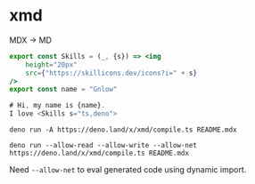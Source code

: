 # xmd
MDX -> MD

```jsx
export const Skills = (_, {s}) => <img
    height="20px"
    src={"https://skillicons.dev/icons?i=" + s}
/>
export const name = "Gnlow"

# Hi, my name is {name}.
I love <Skills s="ts,deno">
```
```
deno run -A https://deno.land/x/xmd/compile.ts README.mdx
```
```
deno run --allow-read --allow-write --allow-net https://deno.land/x/xmd/compile.ts README.mdx
```
Need `--allow-net` to eval generated code using dynamic import.